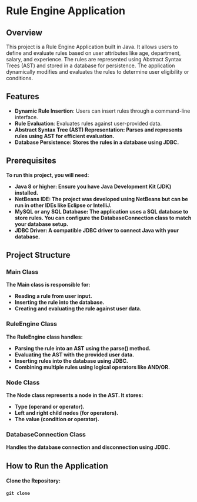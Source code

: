 <h1>Rule Engine Application</h1>
<h2>Overview</h2>
<p>This project is a Rule Engine Application built in Java. It allows users to define and evaluate rules based on user attributes like age, department, salary, and experience. The rules are represented using Abstract Syntax Trees (AST) and stored in a database for persistence. The application dynamically modifies and evaluates the rules to determine user eligibility or conditions.</p>
<h2>Features</h2>
<ul>
  <li><b>Dynamic Rule Insertion</b>: Users can insert rules through a command-line interface.</li>
  <li><b>Rule Evaluation</b>: Evaluates rules against user-provided data.</li>
  <li><b>Abstract Syntax Tree (AST) Representation<b/>: Parses and represents rules using AST for efficient evaluation.</li>
  <li><b>Database Persistence<b/>: Stores the rules in a database using JDBC.</li>
</ul>
<h2>Prerequisites</h2>
<p>To run this project, you will need:</p>
<ul>
  <li><b>Java 8 or higher<b/>: Ensure you have Java Development Kit (JDK) installed.</li>
  <li><b>NetBeans IDE<b/>: The project was developed using NetBeans but can be run in other IDEs like Eclipse or IntelliJ.</li>
  <li><b>MySQL or any SQL Database<b>: The application uses a SQL database to store rules. You can configure the DatabaseConnection class to match your database setup.</li>
  <li><b>JDBC Driver<b/>: A compatible JDBC driver to connect Java with your database.</li>
</ul>
<h2>Project Structure</h2>
<h3>Main Class</h3>
<p>The Main class is responsible for:</p>
<ul>
  <li>Reading a rule from user input.</li>
  <li>Inserting the rule into the database.</li>
  <li>Creating and evaluating the rule against user data.</li>
</ul>
<h3>RuleEngine Class</h3>
<p>The RuleEngine class handles:</p>
<ul>
  <li>Parsing the rule into an AST using the parse() method.</li>
  <li>Evaluating the AST with the provided user data.</li>
  <li>Inserting rules into the database using JDBC.</li>
  <li>Combining multiple rules using logical operators like AND/OR.</li>
</ul>
<h3>Node Class</h3>
<p>The Node class represents a node in the AST. It stores:</p>
<ul>
  <li>Type (operand or operator).</li>
  <li>Left and right child nodes (for operators).</li>
  <li>The value (condition or operator).</li>
</ul>
<h3>DatabaseConnection Class</h3>
<p>Handles the database connection and disconnection using JDBC.</p>
<h2>How to Run the Application</h2>
<h4>Clone the Repository:</h4>
<p><code>git clone <repository_url></code></p>


